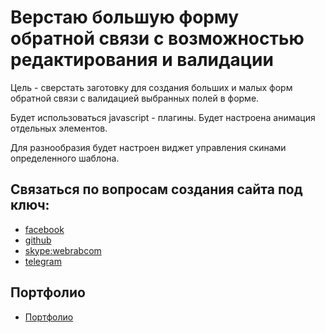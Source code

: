 # Верстаю большую форму обратной связи с возможностью редактирования и валидации

Цель - сверстать заготовку для создания больших и малых форм обратной связи с валидацией выбранных полей в форме.

Будет использоваться javascript - плагины. Будет настроена анимация отдельных элементов.

Для разнообразия будет настроен виджет управления скинами определенного шаблона.


## Связаться по вопросам создания сайта под ключ:

- [facebook](https://www.facebook.com/frontendercode)
- [github](https://github.com/frontend-coder)
- [skype:webrabcom](href="skype:webrabcom")
- [telegram](https://t.me/frontendcoder)

## Портфолио

- [Портфолио](https://frontend-coder.github.io)
